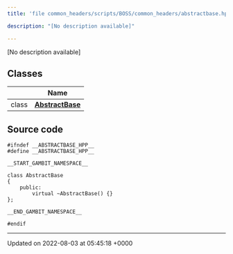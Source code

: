 ```yaml
---
title: 'file common_headers/scripts/BOSS/common_headers/abstractbase.hpp'

description: "[No description available]"

---
```







[No description available]

## Classes

|                | Name           |
| -------------- | -------------- |
| class | **[AbstractBase](/documentation/code/colliderbit/classes/classabstractbase/)**  |




## Source code

```
#ifndef __ABSTRACTBASE_HPP__
#define __ABSTRACTBASE_HPP__

__START_GAMBIT_NAMESPACE__

class AbstractBase
{
    public:
        virtual ~AbstractBase() {}
};

__END_GAMBIT_NAMESPACE__

#endif
```


-------------------------------

Updated on 2022-08-03 at 05:45:18 +0000
